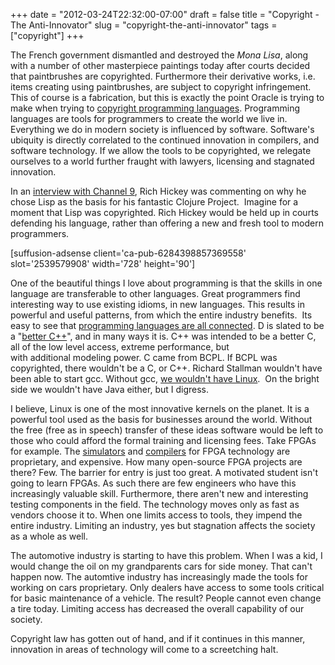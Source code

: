 +++
date = "2012-03-24T22:32:00-07:00"
draft = false
title = "Copyright - The Anti-Innovator"
slug = "copyright-the-anti-innovator"
tags = ["copyright"]
+++

The French government dismantled and destroyed the <em>Mona Lisa</em>, along with a number of other masterpiece paintings today after courts decided that paintbrushes are copyrighted. Furthermore their derivative works, i.e. items creating using paintbrushes, are subject to copyright infringement. This of course is a fabrication, but this is exactly the point Oracle is trying to make when trying to <a href="http://www.wired.com/wiredenterprise/2012/04/google-oracle/">copyright programming languages</a>. Programming languages are tools for programmers to create the world we live in. Everything we do in modern society is influenced by software. Software's ubiquity is directly correlated to the continued innovation in compilers, and software technology. If we allow the tools to be copyrighted, we relegate ourselves to a world further fraught with lawyers, licensing and stagnated innovation.

<!--more-->In an <a href="http://channel9.msdn.com/Shows/Going+Deep/Expert-to-Expert-Rich-Hickey-and-Brian-Beckman-Inside-Clojure">interview with Channel 9</a>, Rich Hickey was commenting on why he chose Lisp as the basis for his fantastic Clojure Project.  Imagine for a moment that Lisp was copyrighted. Rich Hickey would be held up in courts defending his language, rather than offering a new and fresh tool to modern programmers.

[suffusion-adsense client='ca-pub-6284398857369558' slot='2539579908' width='728' height='90']

One of the beautiful things I love about programming is that the skills in one language are transferable to other languages. Great programmers find interesting way to use existing idioms, in new languages. This results in powerful and useful patterns, from which the entire industry benefits.  Its easy to see that <a href="http://www.levenez.com/lang/">programming languages are all connected</a>. D is slated to be a "<a href="http://www.drdobbs.com/parallel/217801225">better C++</a>", and in many ways it is. C++ was intended to be a better C, all of the low level access, extreme performance, but with additional modeling power. C came from BCPL. If BCPL was copyrighted, there wouldn't be a C, or C++. Richard Stallman wouldn't have been able to start gcc. Without gcc, <a href="https://www.linux.com/news/featured-blogs/196-zonker/556977-the-compiler-that-changed-the-world-turns-25">we wouldn't have Linux</a>.  On the bright side we wouldn't have Java either, but I digress.

I believe, Linux is one of the most innovative kernels on the planet. It is a powerful tool used as the basis for businesses around the world. Without the free (free as in speech) transfer of these ideas software would be left to those who could afford the formal training and licensing fees. Take FPGAs for example. The <a href="http://model.com/content/modelsim-pe-student-edition-hdl-simulation">simulators</a> and <a href="http://www.altera.com/download/licensing/lic-index.html">compilers</a> for FPGA technology are proprietary, and expensive. How many open-source FPGA projects are there? Few. The barrier for entry is just too great. A motivated student isn't going to learn FPGAs. As such there are few engineers who have this increasingly valuable skill. Furthermore, there aren't new and interesting testing components in the field. The technology moves only as fast as vendors choose it to. When one limits access to tools, they impend the entire industry. Limiting an industry, yes but stagnation affects the society as a whole as well.


The automotive industry is starting to have this problem. When I was a kid, I would change the oil on my grandparents cars for side money. That can't happen now. The automtive industry has increasingly made the tools for working on cars proprietary. Only dealers have access to some tools critical for basic maintenance of a vehicle. The result? People cannot even change a tire today. Limiting access has decreased the overall capability of our society.

Copyright law has gotten out of hand, and if it continues in this manner, innovation in areas of technology will come to a screetching halt.
